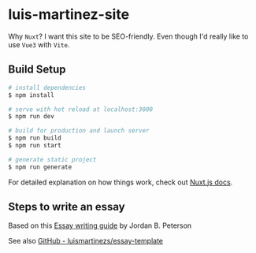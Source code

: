 # luis-martinez-site

Why `Nuxt`? I want this site to be SEO-friendly. Even though I'd really like to use `Vue3` with `Vite`.

## Build Setup

```bash
# install dependencies
$ npm install

# serve with hot reload at localhost:3000
$ npm run dev

# build for production and launch server
$ npm run build
$ npm run start

# generate static project
$ npm run generate
```

For detailed explanation on how things work, check out [Nuxt.js docs](https://nuxtjs.org).

## Steps to write an essay

Based on this [Essay writing guide](https://docs.google.com/document/d/1JVOAPVA-yMgx4rl_yQzldwnkqnAC4KwtFYXunnJtJng/edit?usp=sharing) by Jordan B. Peterson

See also [GitHub - luismartinezs/essay-template](https://github.com/luismartinezs/essay-template)
